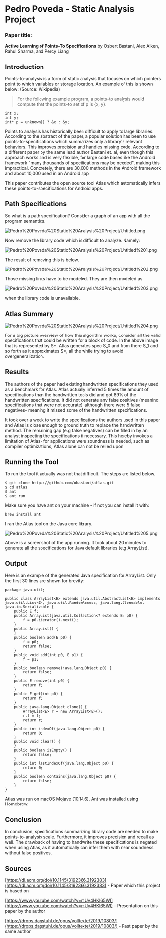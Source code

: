 # Pedro Poveda - Static Analysis Project

### Paper title:

**Active Learning of Points-To Specifications** by Osbert Bastani, Alex Aiken, Rahul Sharma, and Percy Liang

## Introduction

Points-to-analysis is a form of static analysis that focuses on which pointers point to which variables or storage location. An example of this is shown below: (Source: Wikipedia)

> For the following example program, a points-to analysis would compute that the points-to set of p is {x, y}.

    int x;
    int y;
    int* p = unknown() ? &x : &y;

Points to analysis has historically been difficult to apply to large libraries. According to the abstract of the paper, a popular solution has been to use points-to-specifications which summarizes only a library's relevant behaviors. This improves precision and handles missing code. According to a different paper by the same lead author Bastani et. al, even though this approach works and is very flexible, for large code bases like the Android framework "many thousands of specifications may be needed", making this impractical. Concretely, there are 30,000 methods in the Android framework and about 10,000 used in an Android app

This paper contributes the open source tool Atlas which automatically infers these points-to-specifications for Android apps. 

## Path Specifications

So what is a path specification? Consider a graph  of an app with all the program semantics.

![Pedro%20Poveda%20Static%20Analysis%20Project/Untitled.png](Pedro%20Poveda%20Static%20Analysis%20Project/Untitled.png)

Now remove the library code which is difficult to analyze. Namely:

![Pedro%20Poveda%20Static%20Analysis%20Project/Untitled%201.png](Pedro%20Poveda%20Static%20Analysis%20Project/Untitled%201.png)

The result of removing this is below.

![Pedro%20Poveda%20Static%20Analysis%20Project/Untitled%202.png](Pedro%20Poveda%20Static%20Analysis%20Project/Untitled%202.png)

Those missing links have to be modeled. They are then modeled as 

![Pedro%20Poveda%20Static%20Analysis%20Project/Untitled%203.png](Pedro%20Poveda%20Static%20Analysis%20Project/Untitled%203.png)

when the library code is unavailable.

## Atlas Summary

![Pedro%20Poveda%20Static%20Analysis%20Project/Untitled%204.png](Pedro%20Poveda%20Static%20Analysis%20Project/Untitled%204.png)

For a big picture overview of how this algorithm works, consider all the valid specifications that could be written for a block of code. In the above image that is represented by S*. Atlas generates spec S_0 and from there S_1 and so forth as it approximates S*, all the while trying to avoid overgeneralization.

## Results

The authors of the paper had existing handwritten specifications they used as a benchmark for Atlas. Atlas actually inferred 5 times the amount of specifications than the handwritten tools did and got 89% of the handwritten specifications. It did not generate any false positives (meaning specifications that were not accurate), although there were 5 false negatives- meaning it missed some of the handwritten specifications.

It took over a week to write the specifications the authors used in this paper and Atlas is close enough to ground truth to replace the handwritten method. The remaining gap (e.g false negatives) can be filled in by an analyst inspecting the specifications if necessary. This hereby invokes a limitation of Atlas- for applications were soundness is needed, such as compiler optimizations, Atlas alone can not be relied upon.

## Running the Tool

To run the tool it actually was not that difficult. The steps are listed below.

    $ git clone https://github.com/obastani/atlas.git
    $ cd atlas
    $ ant
    $ ant run

Make sure you have ant on your machine - if not you can install it with:

    brew install ant

I ran the Atlas tool on the Java core library.

![Pedro%20Poveda%20Static%20Analysis%20Project/Untitled%205.png](Pedro%20Poveda%20Static%20Analysis%20Project/Untitled%205.png)

Above is a screenshot of the app running. It took about 20 minutes to generate all the specifications for Java default libraries (e.g ArrayList).

## Output

Here is an example of the generated Java specification for ArrayList. Only the first 30 lines are shown for brevity:

    package java.util;
    
    public class ArrayList<E> extends java.util.AbstractList<E> implements java.util.List<E>, java.util.RandomAccess, java.lang.Cloneable, java.io.Serializable {
    	public E f;
    	public ArrayList(java.util.Collection<? extends E> p0) {
    		f = p0.iterator().next();
    	}
    	public ArrayList() {
    	}
    	public boolean add(E p0) {
    		f = p0;
    		return false;
    	}
    	public void add(int p0, E p1) {
    		f = p1;
    	}
    	public boolean remove(java.lang.Object p0) {
    		return false;
    	}
    	public E remove(int p0) {
    		return f;
    	}
    	public E get(int p0) {
    		return f;
    	}
    	public java.lang.Object clone() {
    		ArrayList<E> r = new ArrayList<E>();
    		r.f = f;
    		return r;
    	}
    	public int indexOf(java.lang.Object p0) {
    		return 0;
    	}
    	public void clear() {
    	}
    	public boolean isEmpty() {
    		return false;
    	}
    	public int lastIndexOf(java.lang.Object p0) {
    		return 0;
    	}
    	public boolean contains(java.lang.Object p0) {
    		return false;
    	}
    }

Atlas was run on macOS Mojave (10.14.6). Ant was installed using Homebrew.

## Conclusion

In conclusion, specifications summarizing library code are needed to make points-to-analysis scale. Furthermore, it improves precision and recall as well. The drawback of having to handwrite these specifications is negated when using Atlas, as it automatically can infer them with near soundness without false positives.

## Sources

[https://dl.acm.org/doi/10.1145/3192366.3192383](https://dl.acm.org/doi/10.1145/3192366.3192383) - Paper which this project is based on

[https://www.youtube.com/watch?v=mUy4HKl65WI](https://www.youtube.com/watch?v=mUy4HKl65WI) - Presentation on this paper by the author

[https://drops.dagstuhl.de/opus/volltexte/2019/10803/](https://drops.dagstuhl.de/opus/volltexte/2019/10803/) - Past paper by the same author